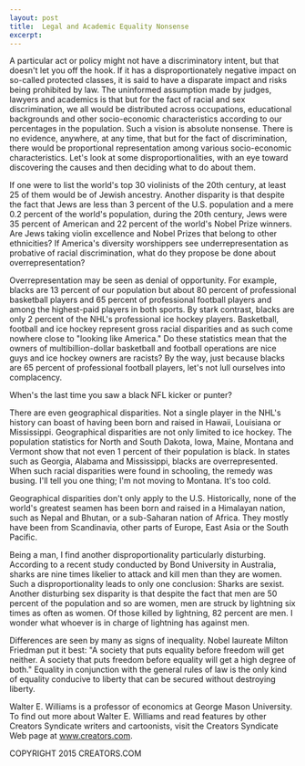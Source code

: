 ```yaml
---
layout: post
title:  Legal and Academic Equality Nonsense
excerpt:
---
```


A particular act or policy might not have a discriminatory intent, but that doesn't let you off the hook. If it has a disproportionately negative impact on so-called protected classes, it is said to have a disparate impact and risks being prohibited by law. The uninformed assumption made by judges, lawyers and academics is that but for the fact of racial and sex discrimination, we all would be distributed across occupations, educational backgrounds and other socio-economic characteristics according to our percentages in the population. Such a vision is absolute nonsense. There is no evidence, anywhere, at any time, that but for the fact of discrimination, there would be proportional representation among various socio-economic characteristics. Let's look at some disproportionalities, with an eye toward discovering the causes and then deciding what to do about them.

If one were to list the world's top 30 violinists of the 20th century, at least 25 of them would be of Jewish ancestry. Another disparity is that despite the fact that Jews are less than 3 percent of the U.S. population and a mere 0.2 percent of the world's population, during the 20th century, Jews were 35 percent of American and 22 percent of the world's Nobel Prize winners. Are Jews taking violin excellence and Nobel Prizes that belong to other ethnicities? If America's diversity worshippers see underrepresentation as probative of racial discrimination, what do they propose be done about overrepresentation?

Overrepresentation may be seen as denial of opportunity. For example, blacks are 13 percent of our population but about 80 percent of professional basketball players and 65 percent of professional football players and among the highest-paid players in both sports. By stark contrast, blacks are only 2 percent of the NHL's professional ice hockey players. Basketball, football and ice hockey represent gross racial disparities and as such come nowhere close to "looking like America." Do these statistics mean that the owners of multibillion-dollar basketball and football operations are nice guys and ice hockey owners are racists? By the way, just because blacks are 65 percent of professional football players, let's not lull ourselves into complacency.

 When's the last time you saw a black NFL kicker or punter?

There are even geographical disparities. Not a single player in the NHL's history can boast of having been born and raised in Hawaii, Louisiana or Mississippi. Geographical disparities are not only limited to ice hockey. The population statistics for North and South Dakota, Iowa, Maine, Montana and Vermont show that not even 1 percent of their population is black. In states such as Georgia, Alabama and Mississippi, blacks are overrepresented. When such racial disparities were found in schooling, the remedy was busing. I'll tell you one thing; I'm not moving to Montana. It's too cold.

Geographical disparities don't only apply to the U.S. Historically, none of the world's greatest seamen has been born and raised in a Himalayan nation, such as Nepal and Bhutan, or a sub-Saharan nation of Africa. They mostly have been from Scandinavia, other parts of Europe, East Asia or the South Pacific.

Being a man, I find another disproportionality particularly disturbing. According to a recent study conducted by Bond University in Australia, sharks are nine times likelier to attack and kill men than they are women. Such a disproportionality leads to only one conclusion: Sharks are sexist. Another disturbing sex disparity is that despite the fact that men are 50 percent of the population and so are women, men are struck by lightning six times as often as women. Of those killed by lightning, 82 percent are men. I wonder what whoever is in charge of lightning has against men.

Differences are seen by many as signs of inequality. Nobel laureate Milton Friedman put it best: "A society that puts equality before freedom will get neither. A society that puts freedom before equality will get a high degree of both." Equality in conjunction with the general rules of law is the only kind of equality conducive to liberty that can be secured without destroying liberty.

Walter E. Williams is a professor of economics at George Mason University. To find out more about Walter E. Williams and read features by other Creators Syndicate writers and cartoonists, visit the Creators Syndicate Web page at www.creators.com.

COPYRIGHT 2015 CREATORS.COM
